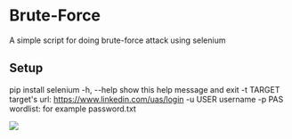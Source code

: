# Brute-Force
A simple script for doing brute-force attack using selenium
## Setup
pip install selenium
-h, --help  show this help message and exit
-t TARGET   target's url: https://www.linkedin.com/uas/login
-u USER     username
-p PAS      wordlist: for example password.txt

![](https://github.com/mohammadkamrani/Brute-Force/blob/main/ezgif.com-video-to-gif.gif)

